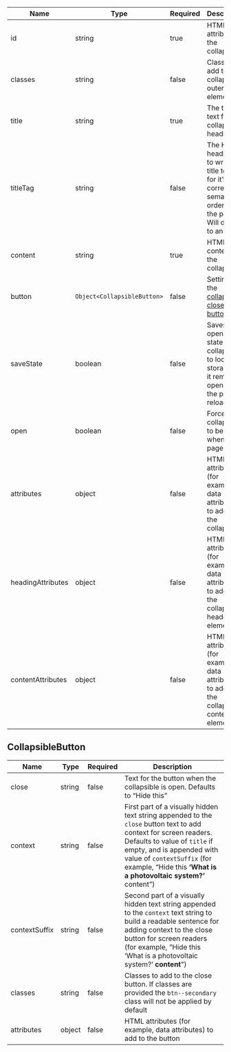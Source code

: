 | Name              | Type                        | Required | Description                                                                                                         |
| ----------------- | --------------------------- | -------- | ------------------------------------------------------------------------------------------------------------------- |
| id                | string                      | true     | HTML `id` attribute for the collapsible                                                                             |
| classes           | string                      | false    | Classes to add to the collapsible outer element                                                                     |
| title             | string                      | true     | The title text for the collapsible heading                                                                          |
| titleTag          | string                      | false    | The HTML heading tag to wrap the title text in for it’s correct semantic order on the page. Will default to an `h2` |
| content           | string                      | true     | HTML content for the collapsible                                                                                    |
| button            | `Object<CollapsibleButton>` | false    | Settings for the [collapsible close button](#collapsiblebutton)                                                     |
| saveState         | boolean                     | false    | Saves the opened state of the collapsible to local storage so it remains open when the page reloads                 |
| open              | boolean                     | false    | Forces the collapsible to be open when the page loads                                                               |
| attributes        | object                      | false    | HTML attributes (for example, data attributes) to add to the collapsible                                            |
| headingAttributes | object                      | false    | HTML attributes (for example, data attributes) to add to the collapsible header element                             |
| contentAttributes | object                      | false    | HTML attributes (for example, data attributes) to add to the collapsible content element                            |

## CollapsibleButton

| Name          | Type   | Required | Description                                                                                                                                                                                                                                                                     |
| ------------- | ------ | -------- | ------------------------------------------------------------------------------------------------------------------------------------------------------------------------------------------------------------------------------------------------------------------------------- |
| close         | string | false    | Text for the button when the collapsible is open. Defaults to “Hide this”                                                                                                                                                                                                       |
| context       | string | false    | First part of a visually hidden text string appended to the `close` button text to add context for screen readers. Defaults to value of `title` if empty, and is appended with value of `contextSuffix` (for example, “Hide this **‘What is a photovoltaic system?’** content”) |
| contextSuffix | string | false    | Second part of a visually hidden text string appended to the `context` text string to build a readable sentence for adding context to the close button for screen readers (for example, ”Hide this ‘What is a photovoltaic system?’ **content**”)                               |
| classes       | string | false    | Classes to add to the close button. If classes are provided the `btn--secondary` class will not be applied by default                                                                                                                                                           |
| attributes    | object | false    | HTML attributes (for example, data attributes) to add to the button                                                                                                                                                                                                             |
